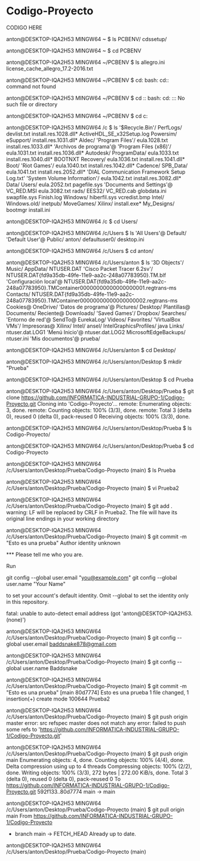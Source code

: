 # Codigo-Proyecto
CODIGO HERE

anton@DESKTOP-IQA2H53 MINGW64 ~
$ ls
PCBENV/  cdssetup/

anton@DESKTOP-IQA2H53 MINGW64 ~
$ cd PCBENV

anton@DESKTOP-IQA2H53 MINGW64 ~/PCBENV
$ ls
allegro.ini  license_cache_allegro_17.2-2016.txt

anton@DESKTOP-IQA2H53 MINGW64 ~/PCBENV
$ cd:
bash: cd:: command not found

anton@DESKTOP-IQA2H53 MINGW64 ~/PCBENV
$ cd ::
bash: cd: ::: No such file or directory

anton@DESKTOP-IQA2H53 MINGW64 ~/PCBENV
$ cd c:

anton@DESKTOP-IQA2H53 MINGW64 /c
$ ls
'$Recycle.Bin'/                                PerfLogs/                     devlist.txt     install.res.1028.dll*
 ActiveHDL_SE_x32Setup.log                     Powersim/                     eSupport/       install.res.1031.dll*
 Aldec/                                       'Program Files'/               eula.1028.txt   install.res.1033.dll*
'Archivos de programa'@                       'Program Files (x86)'/         eula.1031.txt   install.res.1036.dll*
 Autodesk/                                     ProgramData/                  eula.1033.txt   install.res.1040.dll*
 BOOTNXT                                       Recovery/                     eula.1036.txt   install.res.1041.dll*
 Boot/                                        'Riot Games'/                  eula.1040.txt   install.res.1042.dll*
 Cadence/                                      SPB_Data/                     eula.1041.txt   install.res.2052.dll*
'DIAL Communication Framework Setup Log.txt'  'System Volume Information'/   eula.1042.txt   install.res.3082.dll*
 Data/                                         Users/                        eula.2052.txt   pagefile.sys
'Documents and Settings'@                      VC_RED.MSI                    eula.3082.txt   rads/
 EES32/                                        VC_RED.cab                    globdata.ini    swapfile.sys
 Finish.log                                    Windows/                      hiberfil.sys    vcredist.bmp
 Intel/                                        Windows.old/                  inetpub/
 MoveGames/                                    Xilinx/                       install.exe*
 My_Designs/                                   bootmgr                       install.ini

anton@DESKTOP-IQA2H53 MINGW64 /c
$ cd Users/

anton@DESKTOP-IQA2H53 MINGW64 /c/Users
$ ls
'All Users'@   Default/  'Default User'@   Public/   anton/   defaultuser0/   desktop.ini

anton@DESKTOP-IQA2H53 MINGW64 /c/Users
$ cd anton/

anton@DESKTOP-IQA2H53 MINGW64 /c/Users/anton
$ ls
'3D Objects'/                  Music/
 AppData/                      NTUSER.DAT
'Cisco Packet Tracer 6.2sv'/   NTUSER.DAT{fd9a35db-49fe-11e9-aa2c-248a07783950}.TM.blf
'Configuración local'@         NTUSER.DAT{fd9a35db-49fe-11e9-aa2c-248a07783950}.TMContainer00000000000000000001.regtrans-ms
 Contacts/                     NTUSER.DAT{fd9a35db-49fe-11e9-aa2c-248a07783950}.TMContainer00000000000000000002.regtrans-ms
 Cookies@                      OneDrive/
'Datos de programa'@           Pictures/
 Desktop/                      Plantillas@
 Documents/                    Reciente@
 Downloads/                   'Saved Games'/
 Dropbox/                      Searches/
'Entorno de red'@              SendTo@
 EurekaLog/                    Videos/
 Favorites/                   'VirtualBox VMs'/
 Impresoras@                   Xilinx/
 Intel/                        ansel/
 IntelGraphicsProfiles/        java
 Links/                        ntuser.dat.LOG1
'Menú Inicio'@                 ntuser.dat.LOG2
 MicrosoftEdgeBackups/         ntuser.ini
'Mis documentos'@              prueba/

anton@DESKTOP-IQA2H53 MINGW64 /c/Users/anton
$ cd Desktop/

anton@DESKTOP-IQA2H53 MINGW64 /c/Users/anton/Desktop
$ mkdir "Prueba"

anton@DESKTOP-IQA2H53 MINGW64 /c/Users/anton/Desktop
$ cd Prueba

anton@DESKTOP-IQA2H53 MINGW64 /c/Users/anton/Desktop/Prueba
$ git clone https://github.com/INFORMATICA-INDUSTRIAL-GRUPO-1/Codigo-Proyecto.git
Cloning into 'Codigo-Proyecto'...
remote: Enumerating objects: 3, done.
remote: Counting objects: 100% (3/3), done.
remote: Total 3 (delta 0), reused 0 (delta 0), pack-reused 0
Receiving objects: 100% (3/3), done.

anton@DESKTOP-IQA2H53 MINGW64 /c/Users/anton/Desktop/Prueba
$ ls
Codigo-Proyecto/

anton@DESKTOP-IQA2H53 MINGW64 /c/Users/anton/Desktop/Prueba
$ cd Codigo-Proyecto

anton@DESKTOP-IQA2H53 MINGW64 /c/Users/anton/Desktop/Prueba/Codigo-Proyecto (main)
$ ls
Prueba

anton@DESKTOP-IQA2H53 MINGW64 /c/Users/anton/Desktop/Prueba/Codigo-Proyecto (main)
$ vi Prueba2

anton@DESKTOP-IQA2H53 MINGW64 /c/Users/anton/Desktop/Prueba/Codigo-Proyecto (main)
$ git add .
warning: LF will be replaced by CRLF in Prueba2.
The file will have its original line endings in your working directory

anton@DESKTOP-IQA2H53 MINGW64 /c/Users/anton/Desktop/Prueba/Codigo-Proyecto (main)
$ git commit -m "Esto es una prueba"
Author identity unknown

*** Please tell me who you are.

Run

  git config --global user.email "you@example.com"
  git config --global user.name "Your Name"

to set your account's default identity.
Omit --global to set the identity only in this repository.

fatal: unable to auto-detect email address (got 'anton@DESKTOP-IQA2H53.(none)')

anton@DESKTOP-IQA2H53 MINGW64 /c/Users/anton/Desktop/Prueba/Codigo-Proyecto (main)
$ git config --global user.email baddsnake878@gmail.com

anton@DESKTOP-IQA2H53 MINGW64 /c/Users/anton/Desktop/Prueba/Codigo-Proyecto (main)
$ git config --global user.name Baddsnake

anton@DESKTOP-IQA2H53 MINGW64 /c/Users/anton/Desktop/Prueba/Codigo-Proyecto (main)
$ git commit -m "Esto es una prueba"
[main 80d7774] Esto es una prueba
 1 file changed, 1 insertion(+)
 create mode 100644 Prueba2

anton@DESKTOP-IQA2H53 MINGW64 /c/Users/anton/Desktop/Prueba/Codigo-Proyecto (main)
$ git push origin master
error: src refspec master does not match any
error: failed to push some refs to 'https://github.com/INFORMATICA-INDUSTRIAL-GRUPO-1/Codigo-Proyecto.git'

anton@DESKTOP-IQA2H53 MINGW64 /c/Users/anton/Desktop/Prueba/Codigo-Proyecto (main)
$ git push origin main
Enumerating objects: 4, done.
Counting objects: 100% (4/4), done.
Delta compression using up to 4 threads
Compressing objects: 100% (2/2), done.
Writing objects: 100% (3/3), 272 bytes | 272.00 KiB/s, done.
Total 3 (delta 0), reused 0 (delta 0), pack-reused 0
To https://github.com/INFORMATICA-INDUSTRIAL-GRUPO-1/Codigo-Proyecto.git
   592f133..80d7774  main -> main

anton@DESKTOP-IQA2H53 MINGW64 /c/Users/anton/Desktop/Prueba/Codigo-Proyecto (main)
$ git pull origin main
From https://github.com/INFORMATICA-INDUSTRIAL-GRUPO-1/Codigo-Proyecto
 * branch            main       -> FETCH_HEAD
Already up to date.

anton@DESKTOP-IQA2H53 MINGW64 /c/Users/anton/Desktop/Prueba/Codigo-Proyecto (main)
